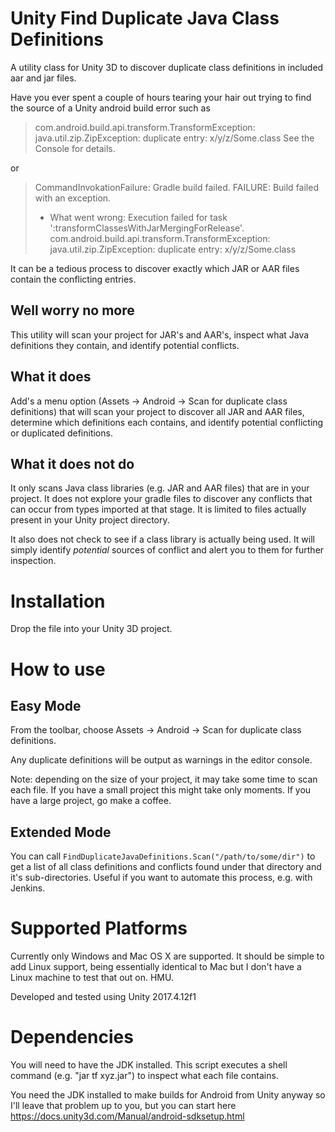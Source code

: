 # Unity Find Duplicate Java Class Definitions

A utility class for Unity 3D to discover duplicate class definitions in included aar and jar files.

Have you ever spent a couple of hours tearing your hair out trying to find the source of a Unity android build error such as 

> com.android.build.api.transform.TransformException: java.util.zip.ZipException: duplicate entry: x/y/z/Some.class See the Console for details.

or 

> CommandInvokationFailure: Gradle build failed. 
> FAILURE: Build failed with an exception.
> * What went wrong:
> Execution failed for task ':transformClassesWithJarMergingForRelease'.
> com.android.build.api.transform.TransformException: java.util.zip.ZipException: duplicate entry: x/y/z/Some.class


It can be a tedious process to discover exactly which JAR or AAR files contain the conflicting entries.

## Well worry no more

This utility will scan your project for JAR's and AAR's, inspect what Java definitions they contain, and identify potential conflicts.

## What it does

Add's a menu option (Assets -> Android -> Scan for duplicate class definitions) that will scan your project to discover all JAR and AAR files, determine which definitions each contains, and identify potential conflicting or duplicated definitions.

## What it does not do

It only scans Java class libraries (e.g. JAR and AAR files) that are in your project. It does not explore your gradle files to discover any conflicts that can occur from types imported at that stage. It is limited to files actually present in your Unity project directory.

It also does not check to see if a class library is actually being used. It will simply identify *potential* sources of conflict and alert you to them for further inspection.

# Installation

Drop the file into your Unity 3D project.

# How to use

## Easy Mode

From the toolbar, choose Assets -> Android -> Scan for duplicate class definitions.

Any duplicate definitions will be output as warnings in the editor console.

Note: depending on the size of your project, it may take some time to scan each file. If you have a small project this might take only moments. If you have a large project, go make a coffee.

## Extended Mode

You can call `FindDuplicateJavaDefinitions.Scan("/path/to/some/dir")` to get a list of all class definitions and conflicts found under that directory and it's sub-directories. Useful if you want to automate this process, e.g. with Jenkins.

# Supported Platforms

Currently only Windows and Mac OS X are supported. It should be simple to add Linux support, being essentially identical to Mac but I don't have a Linux machine to test that out on. HMU.

Developed and tested using Unity 2017.4.12f1

# Dependencies

You will need to have the JDK installed. This script executes a shell command (e.g. "jar tf xyz.jar") to inspect what each file contains. 

You need the JDK installed to make builds for Android from Unity anyway so I'll leave that problem up to you, but you can start here https://docs.unity3d.com/Manual/android-sdksetup.html


